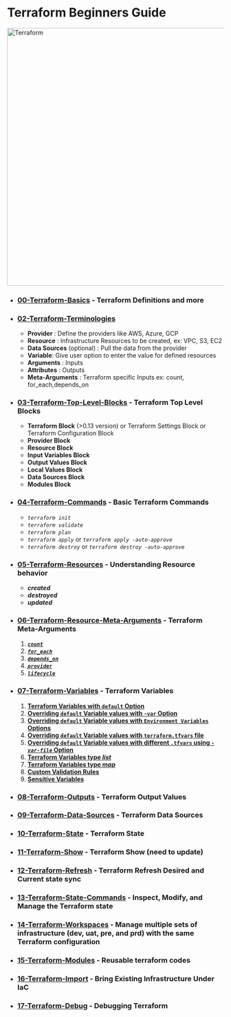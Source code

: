 # Terraform Beginners Guide

<img alt="Terraform" src="https://www.datocms-assets.com/2885/1629941242-logo-terraform-main.svg" width="600px">  

<!-- ![tf word cloud](./imgs/01-tf-word-cloud.png)  -->

- ### [00-Terraform-Basics](00-Terraform-Basics) - Terraform Definitions and more

- ### [02-Terraform-Terminologies](02-Terraform-Terminologies)

    - **Provider** : Define the providers like AWS, Azure, GCP
    - **Resource** : Infrastructure Resources to be created, ex: VPC, S3, EC2
    - **Data Sources** (optional) : Pull the data from the provider
    - **Variable**: Give user option to enter the value for defined resources
    - **Arguments** : Inputs
    - **Attributes** : Outputs
    - **Meta-Arguments** : Terraform specific Inputs ex: count, for_each,depends_on

- ### [03-Terraform-Top-Level-Blocks](03-Terraform-Top-Level-Blocks) - Terraform Top Level Blocks
    - **Terraform Block** (>0.13 version) or Terraform Settings Block or Terraform Configuration Block 
    - **Provider Block**
    - **Resource Block**
    - **Input Variables Block**
    - **Output Values Block**
    - **Local Values Block**
    - **Data Sources Block**
    - **Modules Block**


- ### [04-Terraform-Commands](04-Terraform-Commands) - Basic Terraform Commands
    - *`terraform init`*
    - *`terraform validate`*
    - *`terraform plan`*
    - *`terraform apply`* or *`terraform apply -auto-approve`*
    - *`terraform destroy`* or *`terraform destroy -auto-approve`*


- ### [05-Terraform-Resources](05-Terraform-Resources) - Understanding Resource behavior
    - ***created***
    - ***destroyed*** 
    - ***updated***

- ### [06-Terraform-Resource-Meta-Arguments](06-Terraform-Resource-Meta-Arguments) - Terraform Meta-Arguments
    1. [***`count`***](07-Terraform-Resource-Meta-Arguments/08-01-count/)
    2. [***`for_each`***](07-Terraform-Resource-Meta-Arguments/08-02-for_each/) 
    3. [***`depends_on`***](07-Terraform-Resource-Meta-Arguments/08-03-depends_on/)
    4. [***`provider`***](07-Terraform-Resource-Meta-Arguments/08-04-provider/) 
    5. [***`lifecycle`***](07-Terraform-Resource-Meta-Arguments/08-05-lifecycle/)

- ### [07-Terraform-Variables](07-Terraform-Variables) - Terraform Variables
    1. [**Terraform Variables with `default` Option**](07-Terraform-Variables/)
    2. [**Overriding `default` Variable values with `-var` Option**](07-Terraform-Variables/)
    3. [**Overriding `default` Variable values with `Environment Variables` Options**](07-Terraform-Variables/)
    4. [**Overriding `default` Variable values with `terraform.tfvars` file**](07-Terraform-Variables/07-01-Terraform-Variables-tfvars/)
    5. [**Overriding `default` Variable values with different `.tfvars` using *`-var-file`* Option**](07-Terraform-Variables/07-02-Terraform-Variables-tfvars-var-file/)
    6. [**Terraform Variables type *list***](07-Terraform-Variables/07-03-Terraform-Variables-list/)
    7. [**Terraform Variables type *map***](08-Terraform-Variables/07-04-Terraform-Variables-map/)
    8. [**Custom Validation Rules**](/08-Terraform-Variables/07-05-Custom-Validation-Rules/)
    9. [**Sensitive Variables**](/08-Terraform-Variables/07-06-Sensitive-Variables/)

- ### [08-Terraform-Outputs](08-Terraform-Outputs) - Terraform Output Values

- ### [09-Terraform-Data-Sources](09-Terraform-Data-Sources) - Terraform Data Sources

- ### [10-Terraform-State](10-Terraform-State) - Terraform State

- ### [11-Terraform-Show](11-Terraform-Show) - Terraform Show (need to update)

- ### [12-Terraform-Refresh](12-Terraform-Refresh) - Terraform Refresh Desired and Current state sync

- ### [13-Terraform-State-Commands](13-Terraform-State-Commands) - Inspect, Modify, and Manage the Terraform state

- ### [14-Terraform-Workspaces](14-Terraform-Workspaces) - Manage multiple sets of infrastructure (dev, uat, pre, and prd) with the same Terraform configuration

- ### [15-Terraform-Modules](15-Terraform-Modules) - Reusable terraform codes

- ### [16-Terraform-Import](16-Terraform-Import) - Bring Existing Infrastructure Under IaC

- ### [17-Terraform-Debug](17-Terraform-Debug) - Debugging Terraform

<!--
    - [Simple EC2 Creation](99-Terraform-Example-Codes/01-ec2-creation/)
    - [Simple EC2 Creation Using Data Blocks](99-Terraform-Example-Codes/01.1-ec2-creation-data-blocks/)
    - [S3 Static Website Hosting](99-Terraform-Example-Codes/02-s3-static-website/)
    - [S3 Static Website Hosting multi Env](99-Terraform-Example-Codes/02.1-s3-static-website-env/)

-->
